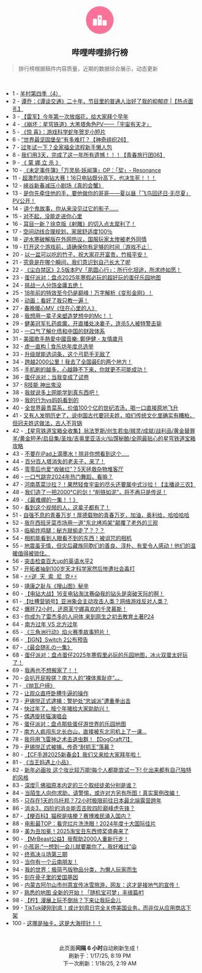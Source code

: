 <div align="center">
    <img src="./assets/icon_rank.png" alt="logo" />
    <h2>哔哩哔哩排行榜</h>
</div>

> 排行榜根据稿件内容质量，近期的数据综合展示，动态更新

<br />

<ul><li><span>1 - <a href=https://www.bilibili.com/BV12NceehEFn target=_blank>羊村第四季（4）</a></span></li><li><span>2 - <a href=https://www.bilibili.com/BV1W2caeREyH target=_blank>谭乔：《谭谈交通》二十年，节目里的普通人治好了我的抑郁症&nbsp;|【热点面孔】</a></span></li><li><span>3 - <a href=https://www.bilibili.com/BV1xQcBe1Ews target=_blank>【雷军】今年第一次放烟花，给大家拜个早年</a></span></li><li><span>4 - <a href=https://www.bilibili.com/BV1tXckehEd3 target=_blank>《崩坏：星穹铁道》大黑塔角色PV——「宇宙有天才」</a></span></li><li><span>5 - <a href=https://www.bilibili.com/BV12PceewEyY target=_blank>《惊&nbsp;喜》：游戏科学蛇年贺岁小短片</a></span></li><li><span>6 - <a href=https://www.bilibili.com/BV1imc2enEKU target=_blank>“世界最坚固堡垒”有多难打？【神奇组织26】</a></span></li><li><span>7 - <a href=https://www.bilibili.com/BV1SrcieyEH4 target=_blank>过年试一下？全家福全流程新手懒人包</a></span></li><li><span>8 - <a href=https://www.bilibili.com/BV1KvwVe5Ejm target=_blank>我们用3天，完成了这一年所有遗憾！！！【青春旅行团06】</a></span></li><li><span>9 - <a href=https://www.bilibili.com/BV1p6cteVEK7 target=_blank>《&nbsp;蒙&nbsp;娜&nbsp;立&nbsp;杀&nbsp;》</a></span></li><li><span>10 - <a href=https://www.bilibili.com/BV1ZtwgeHE5F target=_blank>《未定事件簿》「万灵局·妖闻簿」OP：「契」-&nbsp;Resonance</a></span></li><li><span>11 - <a href=https://www.bilibili.com/BV1UPcBemEpd target=_blank>超激烈的电钻大赛！16只电钻既分高下，也决生死！！！</a></span></li><li><span>12 - <a href=https://www.bilibili.com/BV149wGeGEpR target=_blank>峡谷新春减压小剧场《真的会蟹》</a></span></li><li><span>13 - <a href=https://www.bilibili.com/BV1nXceebE2H target=_blank>是你先牵住他的手，要他做你的哥哥——夏以昼「飞鸟回还日·无尽夏」PV公开！</a></span></li><li><span>14 - <a href=https://www.bilibili.com/BV11ucieiEcg target=_blank>讲个鬼故事，你从来没见过它的影子......</a></span></li><li><span>15 - <a href=https://www.bilibili.com/BV11Ecke9EHG target=_blank>对不起，没能走进你心里</a></span></li><li><span>16 - <a href=https://www.bilibili.com/BV13xczepEAn target=_blank>耳目一新？徐克版《射雕》的切入点太犀利了！</a></span></li><li><span>17 - <a href=https://www.bilibili.com/BV1bucQeQEjn target=_blank>空间动线合理规划，家居舒适度100％</a></span></li><li><span>18 - <a href=https://www.bilibili.com/BV1AHcbeLEyX target=_blank>逆水寒破解版在外网热议，国服玩家太惨被老外同情</a></span></li><li><span>19 - <a href=https://www.bilibili.com/BV1HcczezEvC target=_blank>打开这个游戏前，请确保你有足够的时间〖游戏不止〗</a></span></li><li><span>20 - <a href=https://www.bilibili.com/BV1N7w5e1EkC target=_blank>以一盆可以吃的竹子，祝大家花开富贵，竹报平安！</a></span></li><li><span>21 - <a href=https://www.bilibili.com/BV1BucteeE12 target=_blank>究竟是在哪个瞬间，我们意识到自己长大了呢</a></span></li><li><span>22 - <a href=https://www.bilibili.com/BV15jwVe4ENV target=_blank>《尘白禁区》2.5版本PV「夙圆心行」：所行化坦途，所求终如愿！</a></span></li><li><span>23 - <a href=https://www.bilibili.com/BV1i7caeyE5M target=_blank>蛋仔派对：盘点2025年寒假必玩的超好玩的蛋仔乐园地图</a></span></li><li><span>24 - <a href=https://www.bilibili.com/BV1ERc8erENj target=_blank>挑战一人分饰金庸五绝！</a></span></li><li><span>25 - <a href=https://www.bilibili.com/BV19Gcve1Eh5 target=_blank>18年前的特效至今仍是巅峰！万字解析《变形金刚》！</a></span></li><li><span>26 - <a href=https://www.bilibili.com/BV17Qc8eCEtY target=_blank>动画：看好了我只教一遍！</a></span></li><li><span>27 - <a href=https://www.bilibili.com/BV1cxcbekEBm target=_blank>春晚暖心MV《住在心里的人》</a></span></li><li><span>28 - <a href=https://www.bilibili.com/BV1fqcgeHE9f target=_blank>我想用一辈子来塑造梦想中的Mc！！</a></span></li><li><span>29 - <a href=https://www.bilibili.com/BV1RYcBeZEi6 target=_blank>健美冠军扎药疯魔，开直播处决妻子，连杀5人被特警击毙</a></span></li><li><span>30 - <a href=https://www.bilibili.com/BV1CcwVeqEHE target=_blank>一口气了解化债和中国的财政体系</a></span></li><li><span>31 - <a href=https://www.bilibili.com/BV1fXcueHEXa target=_blank>美國歌手熱愛中國音樂:&nbsp;鄭伊健&nbsp;-&nbsp;友情歲月</a></span></li><li><span>32 - <a href=https://www.bilibili.com/BV1xNcieMEdB target=_blank>虚一直构&nbsp;|&nbsp;食乐坊年度总选举</a></span></li><li><span>33 - <a href=https://www.bilibili.com/BV1pyc8eEEN8 target=_blank>升级就能选词条，这个弓箭手无敌了</a></span></li><li><span>34 - <a href=https://www.bilibili.com/BV1kucCeSEYw target=_blank>跨越2000公里！我去了全国最E的两个地方！</a></span></li><li><span>35 - <a href=https://www.bilibili.com/BV1nxcbekEN5 target=_blank>手机刷的越多，心越静不下来，你就更不可能成功！</a></span></li><li><span>36 - <a href=https://www.bilibili.com/BV153wue5EMU target=_blank>蛋仔派对：当我变成了试卷</a></span></li><li><span>37 - <a href=https://www.bilibili.com/BV1nrctekEir target=_blank>R技能&nbsp;神出鬼没</a></span></li><li><span>38 - <a href=https://www.bilibili.com/BV1SAwGejEeo target=_blank>我就说多上网能学到真东西吧！</a></span></li><li><span>39 - <a href=https://www.bilibili.com/BV1tXc6eXE3M target=_blank>我的行为vs妈妈看到的</a></span></li><li><span>40 - <a href=https://www.bilibili.com/BV1uBc1eBEJb target=_blank>全世界最贵菜系，价值100个亿的世纪浓汤，喝一口直接原地飞升</a></span></li><li><span>41 - <a href=https://www.bilibili.com/BV17oc8e3ECk target=_blank>又有人发明历史了，说中国古代要冠夫姓，咱们传统文化里确实有糟粕，但冠夫姓这做法，古人不背锅</a></span></li><li><span>42 - <a href=https://www.bilibili.com/BV16Wc6ekEoP target=_blank>【星穹铁道宝箱全收集】翁法罗斯/创生若虫/贼灵/成就/战利品/黄金替罪羊/黄金短矛/启目集/圣烛/吉奥里亚活火/仙馔秘酿/全网最贴心的星穹铁道宝箱攻略</a></span></li><li><span>43 - <a href=https://www.bilibili.com/BV19fctecEh3 target=_blank>不要在iPad上滴墨水！除非你想看到这个…..</a></span></li><li><span>44 - <a href=https://www.bilibili.com/BV1RacBebEoA target=_blank>百分百人塔消失的老夫子，来了！</a></span></li><li><span>45 - <a href=https://www.bilibili.com/BV152c9eNEPq target=_blank>零零后也爱“收破烂”？5天拯救杂物堆客厅</a></span></li><li><span>46 - <a href=https://www.bilibili.com/BV1Ziw5eaEKN target=_blank>一口气跳完2024年热门舞蹈，看嘛？</a></span></li><li><span>47 - <a href=https://www.bilibili.com/BV1rPc8e1E2h target=_blank>河南蒸菜沙拉？！果然轻食宇宙的尽头还要属中式沙拉！【主播说三农】</a></span></li><li><span>48 - <a href=https://www.bilibili.com/BV1ztcBewENH target=_blank>我们造了一把2000°C的剑！“削铁如泥”，将不再只是传说！</a></span></li><li><span>49 - <a href=https://www.bilibili.com/BV1s9cieiEPw target=_blank>《最难绷的一集！！》</a></span></li><li><span>50 - <a href=https://www.bilibili.com/BV1Hgc3efEqY target=_blank>看到这个视频的人，这辈子都有了！</a></span></li><li><span>51 - <a href=https://www.bilibili.com/BV1gbcXeZEaW target=_blank>自强不息的青春万岁！厚德载物的青春万岁，加油，奥利给，哈哈哈哈</a></span></li><li><span>52 - <a href=https://www.bilibili.com/BV1DmrrYjEZ9 target=_blank>我在西班牙菜市场用一道&quot;东北烤鸡架&quot;颠覆了老外的三观</a></span></li><li><span>53 - <a href=https://www.bilibili.com/BV15GcqeWE5f target=_blank>临榆炸鸡腿：秘方就偷走了？？？</a></span></li><li><span>54 - <a href=https://www.bilibili.com/BV14hcteJEJD target=_blank>相机能看到人眼看不到的东西！被诅咒的相机</a></span></li><li><span>55 - <a href=https://www.bilibili.com/BV1kGcieeEaa target=_blank>地震虽无情，但灾后藏族同胞们的善良、淳朴、有爱令人感动！他们的温暖值得被锁住。</a></span></li><li><span>56 - <a href=https://www.bilibili.com/BV1sKc3eaEUJ target=_blank>突击检查百大up的英语水平2</a></span></li><li><span>57 - <a href=https://www.bilibili.com/BV1rrctekEMs target=_blank>开拓者抽到100岁天才科学家然后惨遭社会毒打</a></span></li><li><span>58 - <a href=https://www.bilibili.com/BV1H1wVeqEtu target=_blank>⚡️⚡️逆&nbsp;&nbsp;天&nbsp;&nbsp;索&nbsp;&nbsp;尼&nbsp;&nbsp;克⚡️⚡️</a></span></li><li><span>59 - <a href=https://www.bilibili.com/BV1d5ctecEcM target=_blank>靖康之耻与《搜山图》秘辛</a></span></li><li><span>60 - <a href=https://www.bilibili.com/BV1GAcheKEbZ target=_blank>【电钻大战】16支电钻淘汰赛😱我的钻头是突破天际的啊！</a></span></li><li><span>61 - <a href=https://www.bilibili.com/BV13Jcze4Eax target=_blank>【吐槽营销号】亚洲象会主动攻击人类？网络游戏反对人类？</a></span></li><li><span>62 - <a href=https://www.bilibili.com/BV1SbcXeoEfE target=_blank>爆肝72小时，还原芙宁娜喜欢的千灵慕斯！</a></span></li><li><span>63 - <a href=https://www.bilibili.com/BV1rEcie8EK6 target=_blank>你成为了雷杰多的人间体&nbsp;来到原生之初去教育土著P24</a></span></li><li><span>64 - <a href=https://www.bilibili.com/BV1izw5e8EK9 target=_blank>南方过年&nbsp;VS&nbsp;北方过年</a></span></li><li><span>65 - <a href=https://www.bilibili.com/BV1c1czezEBW target=_blank>《三角洲行动》焰火赛季故事短片！</a></span></li><li><span>66 - <a href=https://www.bilibili.com/BV1dZwLeKEzG target=_blank>【IGN】Switch&nbsp;2公布预告</a></span></li><li><span>67 - <a href=https://www.bilibili.com/BV15dcteAEdL target=_blank>《最会随礼の一集》</a></span></li><li><span>68 - <a href=https://www.bilibili.com/BV1W9cmeKEeD target=_blank>蛋仔派对：盘点蛋仔2025年寒假里必玩的乐园地图，冰火双蛋太好玩了！</a></span></li><li><span>69 - <a href=https://www.bilibili.com/BV1kAczeMELN target=_blank>我再也不想搬家了！！</a></span></li><li><span>70 - <a href=https://www.bilibili.com/BV1EKczeKEhP target=_blank>会扒开屁股搓？南方人的“裸体羞耻症”。。</a></span></li><li><span>71 - <a href=https://www.bilibili.com/BV1U4cUekE7h target=_blank>《抛瓦户缔》</a></span></li><li><span>72 - <a href=https://www.bilibili.com/BV1kkcDegEKf target=_blank>让观众直呼卧槽牛逼的操作</a></span></li><li><span>73 - <a href=https://www.bilibili.com/BV1A3cieKECY target=_blank>尹锡悦正式逮捕：警护处“忠诚派”遭重拳出击</a></span></li><li><span>74 - <a href=https://www.bilibili.com/BV1mVc6eJEYx target=_blank>快过年了，按个年猪给大家助助兴！</a></span></li><li><span>75 - <a href=https://www.bilibili.com/BV1rwcteuEKA target=_blank>偶遇旋转猫演唱会</a></span></li><li><span>76 - <a href=https://www.bilibili.com/BV116cXeJEFN target=_blank>蛋仔派对：盘点那些蛋仔游世界的乐园地图</a></span></li><li><span>77 - <a href=https://www.bilibili.com/BV1HrctekEzd target=_blank>南方人疯闯东北长白山，直接被东北司机上了一课…</a></span></li><li><span>78 - <a href=https://www.bilibili.com/BV1ZQwVeaEWz target=_blank>我将用飞雷神之术击退虫群！【DogCraft71】</a></span></li><li><span>79 - <a href=https://www.bilibili.com/BV1ArwVegEWk target=_blank>尹锡悦正式被捕，传奇“耐抓王”落幕？</a></span></li><li><span>80 - <a href=https://www.bilibili.com/BV1ZhcbeMEa3 target=_blank>【CF手游2025新春会】我们又来给大家拜年啦！</a></span></li><li><span>81 - <a href=https://www.bilibili.com/BV1qsciexEhY target=_blank>《当王妈遇上小品》</a></span></li><li><span>82 - <a href=https://www.bilibili.com/BV16wcteuEVN target=_blank>新年必画妆&nbsp;这个妆比较万能!每个人都能尝试一下!&nbsp;化出来都有自己独特的风格</a></span></li><li><span>83 - <a href=https://www.bilibili.com/BV1VXcveEE4h target=_blank>深度||&nbsp;佛祖原本内定的三个取经徒弟分别是谁？</a></span></li><li><span>84 - <a href=https://www.bilibili.com/BV1EFcve9EH2 target=_blank>当陌生人向你求助，请警惕，或许对方另有所图！真实案例改编！</a></span></li><li><span>85 - <a href=https://www.bilibili.com/BV1Aac2eaEYk target=_blank>只存在1天的乌托邦？72小时极限前往日本最北端露营跨年</a></span></li><li><span>86 - <a href=https://www.bilibili.com/BV1eBc6eAE3V target=_blank>消炎3，四阶的消炎能否击败四阶巅峰虎先锋？</a></span></li><li><span>87 - <a href=https://www.bilibili.com/BV1XrcBepEgp target=_blank>【梗百科】猫税是啥梗？赛博难民涌入国内？</a></span></li><li><span>88 - <a href=https://www.bilibili.com/BV1NjcbeUEMN target=_blank>电影最TOP：看完烂片洗洗眼！2024年度十大国际佳片</a></span></li><li><span>89 - <a href=https://www.bilibili.com/BV1zscBePENt target=_blank>美为丑加冕！2025淘宝丑东西颁奖盛典来了</a></span></li><li><span>90 - <a href=https://www.bilibili.com/BV1BpcPeqE2p target=_blank>【MrBeast公益】我帮助2000人重新行走！</a></span></li><li><span>91 - <a href=https://www.bilibili.com/BV1pxc9eUEA4 target=_blank>小孩哥:“一想到一会儿就要赢你了，我好难过”😫</a></span></li><li><span>92 - <a href=https://www.bilibili.com/BV1arcBepEEr target=_blank>终焉决斗场第三期</a></span></li><li><span>93 - <a href=https://www.bilibili.com/BV1XhceeCEWX target=_blank>当你有一个云南朋友！</a></span></li><li><span>94 - <a href=https://www.bilibili.com/BV1bbcteDEEi target=_blank>我的世界：极简丐版物品分类，为懒人玩家而生</a></span></li><li><span>95 - <a href=https://www.bilibili.com/BV1bgc9efEe8 target=_blank>刻在骨子里的爱国基因</a></span></li><li><span>96 - <a href=https://www.bilibili.com/BV1qtcBewE7X target=_blank>内蒙古阿尔山市创意宣传冰雪旅游，网友：这才是接地气的宣传！</a></span></li><li><span>97 - <a href=https://www.bilibili.com/BV1T8czeSEgv target=_blank>熟悉的地图&nbsp;全新的开始！「随机宝可梦」丰缘篇#1</a></span></li><li><span>98 - <a href=https://www.bilibili.com/BV1RKc2eEErS target=_blank>【柠】漫展上玩不倒翁？下来让我玩会儿</a></span></li><li><span>99 - <a href=https://www.bilibili.com/BV1pocBeGEJQ target=_blank>TikTok硬刚到底！或计划周日完全关停美国业务，而非仅从应用商店下架</a></span></li><li><span>100 - <a href=https://www.bilibili.com/BV1BxcBeYEx4 target=_blank>这哪是抽卡，这是大海捞针！！</a></span></li></ul>

<br />

<p align=center>此页面<strong>间隔 6 小时</strong>自动刷新生成！<br>刷新于：1/17/25, 8:19 PM<br>下一次刷新：1/18/25, 2:19 AM</p>
